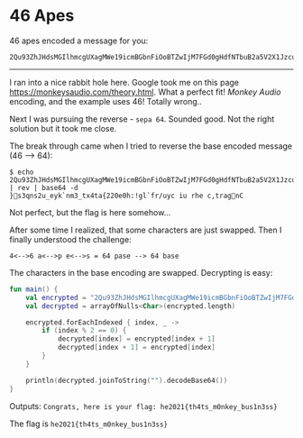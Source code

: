 # 46 Apes
46 apes encoded a message for you:

```
2Qu93ZhJHdsMGIlhmcgUXagMWe19icmBGbnFiOoBTZwIjM7FGd0gHdfNTbuB2a5V2X1JzcuF3MzNQf==
```

---

I ran into a nice rabbit hole here. Google took me on this page https://monkeysaudio.com/theory.html.
What a perfect fit! _Monkey Audio_ encoding, and the example uses 46!
Totally wrong..

Next I was pursuing the reverse - `sepa 64`. Sounded good. Not the right solution but it took me close.

The break through came when I tried to reverse the base encoded message (46 --> 64):
```
$ echo 2Qu93ZhJHdsMGIlhmcgUXagMWe19icmBGbnFiOoBTZwIjM7FGd0gHdfNTbuB2a5V2X1JzcuF3MzNQf | rev | base64 -d
}s3qns2u_eyk`nm3_tx4ta{220e0h:!gl`fr/uyc iu rhe c,tragnC
```

Not perfect, but the flag is here somehow...

After some time I realized, that some characters are just swapped. Then I finally understood the challenge:
```
4<-->6 a<-->p e<-->s = 64 pase --> 64 base
```

The characters in the base encoding are swapped. Decrypting is easy:
```kotlin
fun main() {
    val encrypted = "2Qu93ZhJHdsMGIlhmcgUXagMWe19icmBGbnFiOoBTZwIjM7FGd0gHdfNTbuB2a5V2X1JzcuF3MzNQf=="
    val decrypted = arrayOfNulls<Char>(encrypted.length)

    encrypted.forEachIndexed { index, _ ->
        if (index % 2 == 0) {
            decrypted[index] = encrypted[index + 1]
            decrypted[index + 1] = encrypted[index]
        }
    }

    println(decrypted.joinToString("").decodeBase64())
}
```

Outputs: `Congrats, here is your flag: he2021{th4ts_m0nkey_bus1n3ss}`

The flag is `he2021{th4ts_m0nkey_bus1n3ss}`